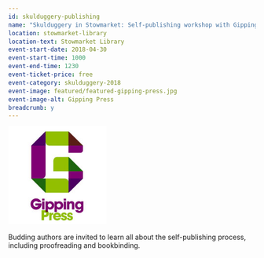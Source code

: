 ```yaml
---
id: skulduggery-publishing
name: "Skulduggery in Stowmarket: Self-publishing workshop with Gipping Press"
location: stowmarket-library
location-text: Stowmarket Library
event-start-date: 2018-04-30
event-start-time: 1000
event-end-time: 1230
event-ticket-price: free
event-category: skulduggery-2018
event-image: featured/featured-gipping-press.jpg
event-image-alt: Gipping Press
breadcrumb: y
---
```


<img src="/images/featured/featured-gipping-press.jpg" alt="Gipping Press" class="custom-br-50 mw-40 {% include /c/img-float-right.html %}" />

Budding authors are invited to learn all about the self-publishing process, including proofreading and bookbinding.
